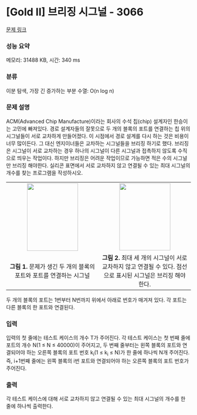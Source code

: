 # [Gold II] 브리징 시그널 - 3066 

[문제 링크](https://www.acmicpc.net/problem/3066) 

### 성능 요약

메모리: 31488 KB, 시간: 340 ms

### 분류

이분 탐색, 가장 긴 증가하는 부분 수열: O(n log n)

### 문제 설명

<p>
	ACM(Advanced Chip Manufacture)이라는 회사의 수석 칩(chip) 설계자인 한승이는 고민에 빠져있다. 경로 설계자들의 잘못으로 두 개의 블록의 포트를 연결하는 칩 위의 시그널들이 서로 교차하게 만들어졌다. 이 시점에서 경로 설계를 다시 하는 것은 비용이 너무 많이든다. 그 대신 엔지이너들은 교차하는 시그널들을 브리징 하기로 했다. 브리징은 시그널이 서로 교차하는 경우 하나의 시그널이 다른 시그널과 접촉하지 않도록 수직으로 띄우는 작업이다. 하지만 브리징은 어려운 작업이므로 가능하면 적은 수의 시그널만 브리징 해야한다. 실리콘 표면에서 서로 교차하지 않고 연결될 수 있는 최대 시그널의 개수를 찾는 프로그램을 작성하시오.</p>
<p>
	 </p>
<table class="table table-bordered">
	<tbody>
		<tr>
			<td style="width:50%;text-align:center">
				<img alt="" src="https://www.acmicpc.net/upload/images/chip1.png" style="width: 139px; height: 184px;"></td>
			<td style="width:50%;text-align:center">
				<img alt="" src="https://www.acmicpc.net/upload/images/chip2.png" style="width: 139px; height: 183px;"></td>
		</tr>
		<tr>
			<td style="text-align:center">
				<strong>그림 1.</strong> 문제가 생긴 두 개의 블록의 포트와 포트를 연결하는 시그널</td>
			<td style="text-align:center">
				<strong>그림 2.</strong> 최대 세 개의 시그널이 서로 교차하지 않고 연결될 수 있다. 점선으로 표시된 시그널은 브리징 해야한다.</td>
		</tr>
	</tbody>
</table>
<p>
	 </p>
<p>
	두 개의 블록의 포트는 1번부터 N번까지 위에서 아래로 번호가 매겨져 있다. 각 포트는 다른 블록의 한 포트와 연결된다.</p>

### 입력 

 <p>
	입력의 첫 줄에는 테스트 케이스의 개수 T가 주어진다. 각 테스트 케이스는 첫 번째 줄에 포트의 개수 N(1 ≤ N ≤ 40000)이 주어지고, 두 번째 줄부터는 왼쪽 블록의 포트와 연결되어야 하는 오른쪽 블록의 포트 번호 k<sub>i</sub>(1 ≤ k<sub>i</sub> ≤ N)가 한 줄에 하나씩 N개 주어진다. 즉, i+1번째 줄에는 왼쪽 블록의 i번 포트와 연결되어야 하는 오른쪽 블록의 포트 번호가 주어진다.</p>

### 출력 

 <p>
	각 테스트 케이스에 대해 서로 교차하지 않고 연결될 수 있는 최대 시그널의 개수를 한 줄에 하나씩 출력한다.</p>

